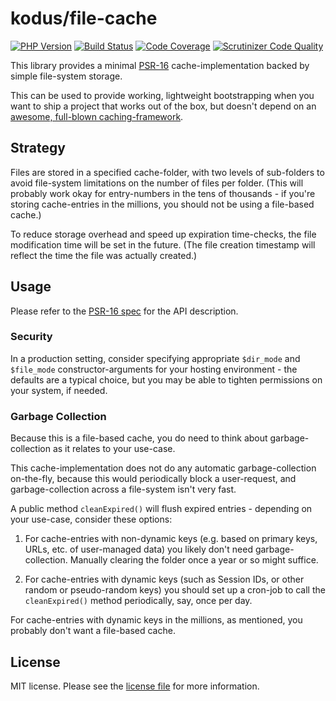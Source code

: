 kodus/file-cache
================

[![PHP Version](https://img.shields.io/badge/php-8.0%2B-blue.svg)](https://packagist.org/packages/kodus/file-cache)
[![Build Status](https://travis-ci.org/kodus/file-cache.svg?branch=master)](https://travis-ci.org/kodus/file-cache)
[![Code Coverage](https://scrutinizer-ci.com/g/kodus/file-cache/badges/coverage.png?b=master)](https://scrutinizer-ci.com/g/kodus/file-cache/?branch=master)
[![Scrutinizer Code Quality](https://scrutinizer-ci.com/g/kodus/file-cache/badges/quality-score.png?b=master)](https://scrutinizer-ci.com/g/kodus/file-cache/?branch=master)

This library provides a minimal [PSR-16](https://github.com/php-fig/fig-standards/blob/master/accepted/PSR-16-simple-cache.md)
cache-implementation backed by simple file-system storage.

This can be used to provide working, lightweight bootstrapping when you want to ship a project that works
out of the box, but doesn't depend on an [awesome, full-blown caching-framework](http://www.scrapbook.cash/).


## Strategy

Files are stored in a specified cache-folder, with two levels of sub-folders to avoid file-system limitations on
the number of files per folder. (This will probably work okay for entry-numbers in the tens of thousands - if you're
storing cache-entries in the millions, you should not be using a file-based cache.)

To reduce storage overhead and speed up expiration time-checks, the file modification time will be set in the future.
(The file creation timestamp will reflect the time the file was actually created.)

## Usage

Please refer to the [PSR-16 spec](https://packagist.org/packages/psr/simple-cache) for the API description.

### Security

In a production setting, consider specifying appropriate `$dir_mode` and `$file_mode` constructor-arguments for
your hosting environment - the defaults are a typical choice, but you may be able to tighten permissions on your
system, if needed.

### Garbage Collection

Because this is a file-based cache, you do need to think about garbage-collection as it relates to your use-case.

This cache-implementation does not do any automatic garbage-collection on-the-fly, because this would periodically
block a user-request, and garbage-collection across a file-system isn't very fast.

A public method `cleanExpired()` will flush expired entries - depending on your use-case, consider these options:

  1. For cache-entries with non-dynamic keys (e.g. based on primary keys, URLs, etc. of user-managed
     data) you likely don't need garbage-collection. Manually clearing the folder once a year or so might suffice.

  2. For cache-entries with dynamic keys (such as Session IDs, or other random or pseudo-random keys) you should
     set up a cron-job to call the `cleanExpired()` method periodically, say, once per day.

For cache-entries with dynamic keys in the millions, as mentioned, you probably don't want a file-based cache.

## License

MIT license. Please see the [license file](LICENSE) for more information.

